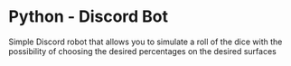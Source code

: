 # Python - Discord Bot

Simple Discord robot that allows you to simulate a roll of the dice with the possibility of choosing the desired percentages on the desired surfaces
